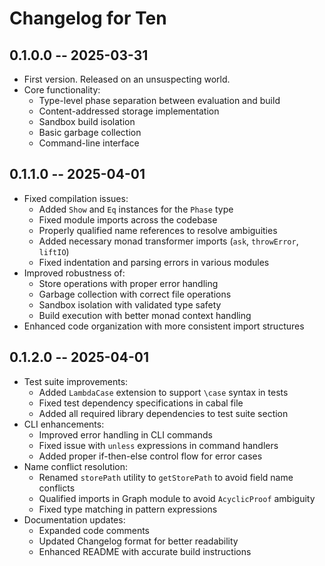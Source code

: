 # Changelog for Ten

## 0.1.0.0 -- 2025-03-31

* First version. Released on an unsuspecting world.
* Core functionality:
  * Type-level phase separation between evaluation and build
  * Content-addressed storage implementation
  * Sandbox build isolation
  * Basic garbage collection
  * Command-line interface

## 0.1.1.0 -- 2025-04-01

* Fixed compilation issues:
  * Added `Show` and `Eq` instances for the `Phase` type
  * Fixed module imports across the codebase
  * Properly qualified name references to resolve ambiguities
  * Added necessary monad transformer imports (`ask`, `throwError`, `liftIO`)
  * Fixed indentation and parsing errors in various modules
* Improved robustness of:
  * Store operations with proper error handling
  * Garbage collection with correct file operations
  * Sandbox isolation with validated type safety
  * Build execution with better monad context handling
* Enhanced code organization with more consistent import structures

## 0.1.2.0 -- 2025-04-01

* Test suite improvements:
  * Added `LambdaCase` extension to support `\case` syntax in tests
  * Fixed test dependency specifications in cabal file
  * Added all required library dependencies to test suite section
* CLI enhancements:
  * Improved error handling in CLI commands
  * Fixed issue with `unless` expressions in command handlers
  * Added proper if-then-else control flow for error cases
* Name conflict resolution:
  * Renamed `storePath` utility to `getStorePath` to avoid field name conflicts
  * Qualified imports in Graph module to avoid `AcyclicProof` ambiguity
  * Fixed type matching in pattern expressions
* Documentation updates:
  * Expanded code comments
  * Updated Changelog format for better readability
  * Enhanced README with accurate build instructions
